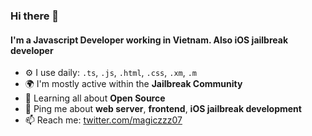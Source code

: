 ### Hi there 👋

#### I'm a Javascript Developer working in Vietnam. Also iOS jailbreak developer

- ⚙️ I use daily: `.ts`, `.js`, `.html`, `.css`, `.xm`, `.m`
- 🌍 I'm mostly active within the **Jailbreak Community**
- 🌱 Learning all about **Open Source**
- 💬 Ping me about **web server**, **frontend**, **iOS jailbreak development**
- 📫 Reach me: [twitter.com/magiczzz07](https://twitter.com/magiczzz07)
